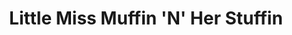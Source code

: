---
title: "Little Miss Muffin 'N' Her Stuffin"
url: /brooklyn/little-miss-muffin-n-her-stuffin/
shop: pastry
---